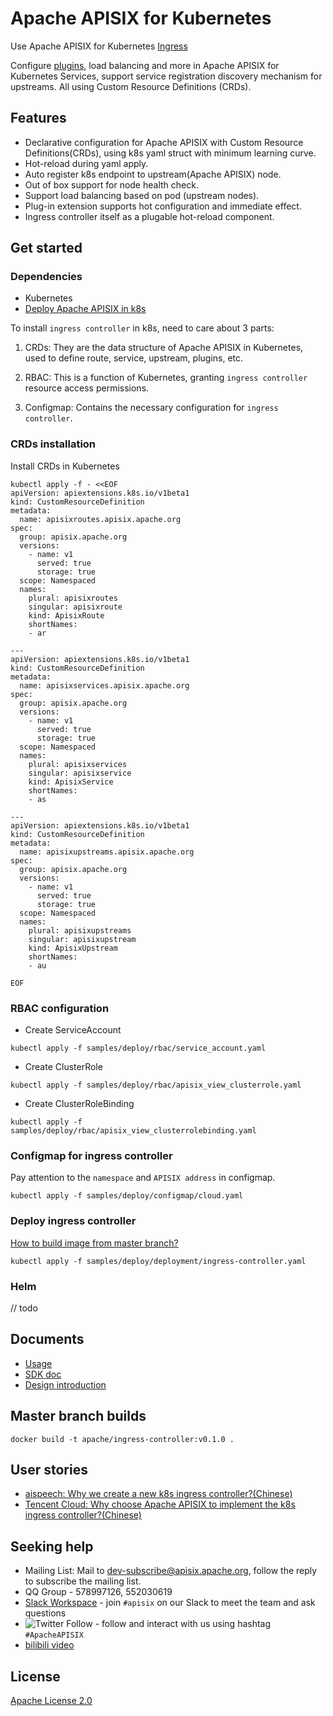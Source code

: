 # Apache APISIX for Kubernetes

Use Apache APISIX for Kubernetes [Ingress](https://kubernetes.io/docs/concepts/services-networking/ingress/)

Configure [plugins](https://github.com/apache/apisix/tree/master/doc/plugins), load balancing and more in Apache APISIX for Kubernetes Services, support service registration discovery mechanism for upstreams. All using Custom Resource Definitions (CRDs).

## Features

* Declarative configuration for Apache APISIX with Custom Resource Definitions(CRDs), using k8s yaml struct with minimum learning curve.
* Hot-reload during yaml apply.
* Auto register k8s endpoint to upstream(Apache APISIX) node.
* Out of box support for node health check.
* Support load balancing based on pod (upstream nodes).
* Plug-in extension supports hot configuration and immediate effect.
* Ingress controller itself as a plugable hot-reload component.

## Get started

### Dependencies

* Kubernetes
* [Deploy Apache APISIX in k8s](https://github.com/apache/apisix/blob/master/kubernetes/README.md)

To install `ingress controller` in k8s, need to care about 3 parts:

1. CRDs: They are the data structure of Apache APISIX in Kubernetes, used to define route, service, upstream, plugins, etc.

2. RBAC: This is a function of Kubernetes, granting `ingress controller` resource access permissions.

3. Configmap: Contains the necessary configuration for `ingress controller`.

### CRDs installation

Install CRDs in Kubernetes

```shell
kubectl apply -f - <<EOF
apiVersion: apiextensions.k8s.io/v1beta1
kind: CustomResourceDefinition
metadata:
  name: apisixroutes.apisix.apache.org
spec:
  group: apisix.apache.org
  versions:
    - name: v1
      served: true
      storage: true
  scope: Namespaced
  names:
    plural: apisixroutes
    singular: apisixroute
    kind: ApisixRoute
    shortNames:
    - ar

---
apiVersion: apiextensions.k8s.io/v1beta1
kind: CustomResourceDefinition
metadata:
  name: apisixservices.apisix.apache.org
spec:
  group: apisix.apache.org
  versions:
    - name: v1
      served: true
      storage: true
  scope: Namespaced
  names:
    plural: apisixservices
    singular: apisixservice
    kind: ApisixService
    shortNames:
    - as

---
apiVersion: apiextensions.k8s.io/v1beta1
kind: CustomResourceDefinition
metadata:
  name: apisixupstreams.apisix.apache.org
spec:
  group: apisix.apache.org
  versions:
    - name: v1
      served: true
      storage: true
  scope: Namespaced
  names:
    plural: apisixupstreams
    singular: apisixupstream
    kind: ApisixUpstream
    shortNames:
    - au

EOF
```

### RBAC configuration

* Create ServiceAccount

```shell
kubectl apply -f samples/deploy/rbac/service_account.yaml
```

* Create ClusterRole

```shell
kubectl apply -f samples/deploy/rbac/apisix_view_clusterrole.yaml
```

* Create ClusterRoleBinding

```shell
kubectl apply -f samples/deploy/rbac/apisix_view_clusterrolebinding.yaml
```

### Configmap for ingress controller

Pay attention to the `namespace` and `APISIX address` in configmap.

```shell
kubectl apply -f samples/deploy/configmap/cloud.yaml
```

### Deploy ingress controller

[How to build image from master branch?](#Master-branch-builds)

```shell
kubectl apply -f samples/deploy/deployment/ingress-controller.yaml
```

### Helm

// todo

## Documents

* [Usage](./docs/usage.md)
* [SDK doc](./docs/develop.md)
* [Design introduction](./docs/design.md)

## Master branch builds

```shell
docker build -t apache/ingress-controller:v0.1.0 .
```

## User stories

- [aispeech: Why we create a new k8s ingress controller?(Chinese)](https://mp.weixin.qq.com/s/bmm2ibk2V7-XYneLo9XAPQ)
- [Tencent Cloud: Why choose Apache APISIX to implement the k8s ingress controller?(Chinese)](https://www.upyun.com/opentalk/448.html)

## Seeking help

- Mailing List: Mail to dev-subscribe@apisix.apache.org, follow the reply to subscribe the mailing list.
- QQ Group - 578997126, 552030619
- [Slack Workspace](http://s.apache.org/slack-invite) - join `#apisix` on our Slack to meet the team and ask questions
- ![Twitter Follow](https://img.shields.io/twitter/follow/ApacheAPISIX?style=social) - follow and interact with us using hashtag `#ApacheAPISIX`
- [bilibili video](https://space.bilibili.com/551921247)

## License

[Apache License 2.0](https://github.com/api7/ingress-controller/blob/master/LICENSE)

